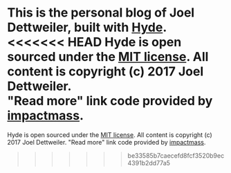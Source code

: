 This is the personal blog of Joel Dettweiler, built with [Hyde](http://hyde.getpoole.com/).  
<<<<<<< HEAD
Hyde is open sourced under the [MIT license](LICENSE.md). All content is copyright (c) 2017 Joel Dettweiler.  
"Read more" link code provided by [impactmass](https://gist.github.com/impactmass/2395483091397c0a95e1).  
=======
Hyde is open sourced under the [MIT license](LICENSE.md). All content is copyright (c) 2017 Joel Dettweiler.
"Read more" link code provided by [impactmass](https://gist.github.com/impactmass/2395483091397c0a95e1).
>>>>>>> be33585b7caecefd8fcf3520b9ec4391b2dd77a5
